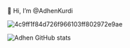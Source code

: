  👋 Hi, I’m @AdhenKurdi

![4c9ff1f84d726f966103ff802972e9ae](https://user-images.githubusercontent.com/72202439/195502673-0349f06c-184e-4d11-87f1-2220c9482beb.gif)

![Adhen GitHub stats](https://github-readme-stats.vercel.app/api?username=AdhenKurdi&show_icons=true&theme=radical)
